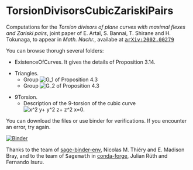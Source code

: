 # TorsionDivisorsCubicZariskiPairs
Computations for the *Torsion divisors of plane curves with maximal flexes and Zariski pairs*, joint paper of E. Artal, S. Bannai, T. Shirane and H. Tokunaga, to appear in *Math. Nachr.*, availabe at [<kbd>arXiv:2002.00279</kbd>](https://arxiv.org/abs/2002.00279)

You can browse thorugh several folders:
- ExistenceOfCurves. It gives the details of Proposition 3.14.

<!--[![Binder](https://mybinder.org/badge_logo.svg)](https://mybinder.org/v2/gh/enriqueartal/TorsionDivisorsCubicZariskiPairs/sagedev?filepath=ExistenceOfCurves%2Ftorsion.ipynb)-->

- Triangles. 
   - Group ![G_1](https://render.githubusercontent.com/render/math?math=G_1) of Proposition 4.3
   - Group ![G_2](https://render.githubusercontent.com/render/math?math=G_2) of Proposition 4.3

<!--[![Binder](https://mybinder.org/badge_logo.svg)](https://mybinder.org/v2/gh/enriqueartal/TorsionDivisorsCubicZariskiPairs/sagedev?filepath=Triangles%2FCubicTriangle2.ipynb)-->

- 9Torsion.
   - Description of the 9-torsion of the cubic curve ![x^2 y+ y^2 z+ z^2 x=0](https://render.githubusercontent.com/render/math?math=x%5E2%20y%2B%20y%5E2%20z%2B%20z%5E2%20x%3D0).
   
<!--[![Binder](https://mybinder.org/badge_logo.svg)](https://mybinder.org/v2/gh/enriqueartal/TorsionDivisorsCubicZariskiPairs/sagedev?filepath=9torsion%2FCubicArithmetic9.ipynb)-->


You can download the files or use binder for verifications. If you encounter an error, try again.

[![Binder](https://mybinder.org/badge_logo.svg)](https://mybinder.org/v2/gh/enriqueartal/TorsionDivisorsCubicZariskiPairs/master)

Thanks to the team of [sage-binder-env](https://github.com/sagemath/sage-binder-env), Nicolas M. Thiéry  and E. Madison Bray, and to the 
team of <kbd>Sagemath</kbd> in [conda-forge](https://github.com/conda-forge/sage-feedstock), Julian Rüth and Fernando Isuru.
